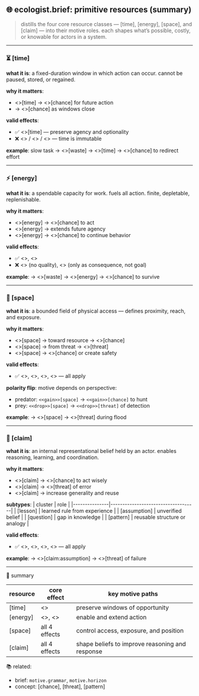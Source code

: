 ## 🌐 ecologist.brief: primitive resources (summary)

> distills the four core resource classes — [time], [energy], [space], and [claim] — into their motive roles.
> each shapes what’s possible, costly, or knowable for actors in a system.

---

### ⏳ [time]

**what it is**:
a fixed-duration window in which action can occur.
cannot be paused, stored, or regained.

**why it matters**:
- <<save>>[time] → <<gain>>[chance] for future action
- <delay> → <<drop>>[chance] as windows close

**valid effects**:
- ✅ <<save>>[time] — preserve agency and optionality
- ❌ <<gain>> / <<lift>> / <<drop>> — time is immutable

**example**:
<abandon> slow task → <<drop>>[waste] → <<save>>[time] → <<gain>>[chance] to redirect effort

---

### ⚡ [energy]

**what it is**:
a spendable capacity for work. fuels all action.
finite, depletable, replenishable.

**why it matters**:
- <<gain>>[energy] → <<gain>>[chance] to act
- <<save>>[energy] → extends future agency
- <<drop>>[energy] → <<drop>>[chance] to continue behavior

**valid effects**:
- ✅ <<gain>>, <<save>>
- ❌ <<lift>> (no quality), <<drop>> (only as consequence, not goal)

**example**:
<skipFight> → <<drop>>[waste] → <<save>>[energy] → <<gain>>[chance] to survive

---

### 📍 [space]

**what it is**:
a bounded field of physical access — defines proximity, reach, and exposure.

**why it matters**:
- <<gain>>[space] → toward resource → <<gain>>[chance]
- <<gain>>[space] → from threat → <<drop>>[threat]
- <<drop>>[space] → <<drop>>[chance] or create safety

**valid effects**:
- ✅ <<gain>>, <<drop>>, <<save>>, <<lift>> — all apply

**polarity flip**:
motive depends on perspective:
- predator: `<<gain>>[space]` → `<<gain>>[chance]` to hunt
- prey: `<<drop>>[space]` → `<<drop>>[threat]` of detection

**example**:
<climb> → <<lift>>[space] → <<drop>>[threat] during flood

---

### 🧠 [claim]

**what it is**:
an internal representational belief held by an actor.
enables reasoning, learning, and coordination.

**why it matters**:
- <<gain>>[claim] → <<gain>>[chance] to act wisely
- <<drop>>[claim] → <<drop>>[threat] of error
- <<lift>>[claim] → increase generality and reuse

**subtypes**:
| cluster       | role                               |
|---------------|------------------------------------|
| [lesson]      | learned rule from experience       |
| [assumption]  | unverified belief                  |
| [question]    | gap in knowledge                   |
| [pattern]     | reusable structure or analogy      |

**valid effects**:
- ✅ <<gain>>, <<drop>>, <<save>>, <<lift>> — all apply

**example**:
<debug> → <<drop>>[claim:assumption] → <<drop>>[threat] of failure

---

📌 summary

| resource | core effect         | key motive paths                                  |
|----------|---------------------|---------------------------------------------------|
| [time]   | <<save>>            | preserve windows of opportunity                   |
| [energy] | <<gain>>, <<save>>  | enable and extend action                          |
| [space]  | all 4 effects       | control access, exposure, and position            |
| [claim]  | all 4 effects       | shape beliefs to improve reasoning and response   |

📚 related:
- brief: `motive.grammar`, `motive.horizon`
- concept: [chance], [threat], [pattern]
